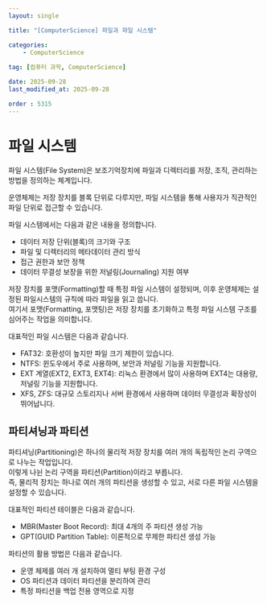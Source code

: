 ```yaml
---
layout: single

title: "[ComputerScience] 파일과 파일 시스템"

categories:
    - ComputerScience
    
tag: [컴퓨터 과학, ComputerScience]

date: 2025-09-28
last_modified_at: 2025-09-28

order : 5315
---
```


# 파일 시스템

파일 시스템(File System)은 보조기억장치에 파일과 디렉터리를 저장, 조직, 관리하는 방법을 정의하는 체계입니다.

운영체제는 저장 장치를 블록 단위로 다루지만, 파일 시스템을 통해 사용자가 직관적인 파일 단위로 접근할 수 있습니다.

파일 시스템에서는 다음과 같은 내용을 정의합니다.

- 데이터 저장 단위(블록)의 크기와 구조
- 파일 및 디렉터리의 메타데이터 관리 방식
- 접근 권한과 보안 정책
- 데이터 무결성 보장을 위한 저널링(Journaling) 지원 여부

저장 장치를 포맷(Formatting)할 때 특정 파일 시스템이 설정되며, 이후 운영체제는 설정된 파일시스템의 규칙에 따라 파일을 읽고 씁니다.  
여기서 포맷(Formatting, 포맷팅)은 저장 장치를 초기화하고 특정 파일 시스템 구조를 심어주는 작업을 의미합니다.

대표적인 파일 시스템은 다음과 같습니다.

- FAT32: 호환성이 높지만 파일 크기 제한이 있습니다.
- NTFS: 윈도우에서 주로 사용하며, 보안과 저널링 기능을 지원합니다.
- EXT 계열(EXT2, EXT3, EXT4): 리눅스 환경에서 많이 사용하며 EXT4는 대용량, 저널링 기능을 지원합니다.
- XFS, ZFS: 대규모 스토리지나 서버 환경에서 사용하며 데이터 무결성과 확장성이 뛰어납니다.

## 파티셔닝과 파티션

파티셔닝(Partitioning)은 하나의 물리적 저장 장치를 여러 개의 독립적인 논리 구역으로 나누는 작업입니다.  
이렇게 나뉜 논리 구역을 파티션(Partition)이라고 부릅니다.  
즉, 물리적 장치는 하나로 여러 개의 파티션을 생성할 수 있고, 서로 다른 파일 시스템을 설정할 수 있습니다.

대표적인 파티션 테이블은 다음과 같습니다.

- MBR(Master Boot Record): 최대 4개의 주 파티션 생성 가능
- GPT(GUID Partition Table): 이론적으로 무제한 파티션 생성 가능

파티션의 활용 방법은 다음과 같습니다.

- 운영 체제를 여러 개 설치하여 멀티 부팅 환경 구성
- OS 파티션과 데이터 파티션을 분리하여 관리
- 특정 파티션을 백업 전용 영역으로 지정